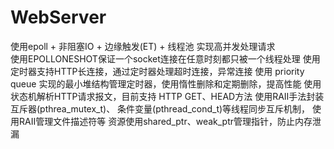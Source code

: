 # WebServer
使用epoll + 非阻塞IO + 边缘触发(ET) + 线程池 实现高并发处理请求<br>
使用EPOLLONESHOT保证一个socket连接在任意时刻都只被一个线程处理 
使用定时器支持HTTP长连接，通过定时器处理超时连接，异常连接
使用 priority queue 实现的最小堆结构管理定时器，使用惰性删除和定期删除，提高性能 
使用状态机解析HTTP请求报文，目前支持 HTTP GET、HEAD方法 
使用RAII手法封装互斥器(pthrea_mutex_t)、 条件变量(pthread_cond_t)等线程同步互斥机制，
使用RAII管理文件描述符等 资源使用shared_ptr、weak_ptr管理指针，防止内存泄漏
